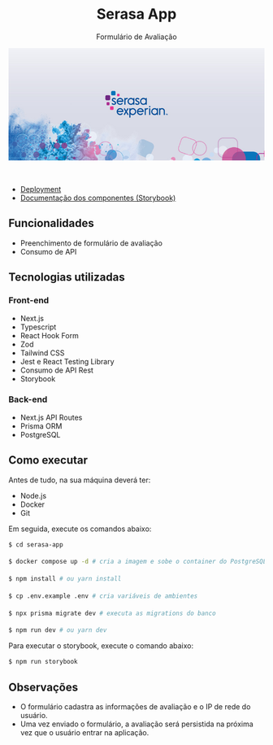 <div align="center">
  <h1>Serasa App</h2>
  <p>Formulário de Avaliação</p>
  <img src="public/og-image.jpg">
  <p></p>
</div>
<br>

- [Deployment](https://serasa-app-lilac.vercel.app/)
- [Documentação dos componentes (Storybook)](https://serasa-app.onrender.com)

## Funcionalidades
- Preenchimento de formulário de avaliação
- Consumo de API


## Tecnologias utilizadas

### Front-end
- Next.js
- Typescript
- React Hook Form
- Zod
- Tailwind CSS
- Jest e React Testing Library
- Consumo de API Rest
- Storybook

### Back-end
- Next.js API Routes
- Prisma ORM
- PostgreSQL

## Como executar

Antes de tudo, na sua máquina deverá ter:

- Node.js
- Docker
- Git

Em seguida, execute os comandos abaixo:

```bash
$ cd serasa-app

$ docker compose up -d # cria a imagem e sobe o container do PostgreSQL

$ npm install # ou yarn install

$ cp .env.example .env # cria variáveis de ambientes

$ npx prisma migrate dev # executa as migrations do banco

$ npm run dev # ou yarn dev
```

Para executar o storybook, execute o comando abaixo:
```bash
$ npm run storybook
```

## Observações

- O formulário cadastra as informações de avaliação e o IP de rede do usuário.
- Uma vez enviado o formulário, a avaliação será persistida na próxima vez que o usuário entrar na aplicação.

